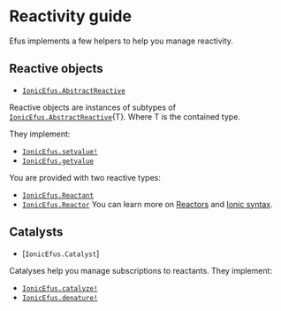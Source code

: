 # Reactivity guide

Efus implements a few helpers to help you manage
reactivity.

## Reactive objects

- [`IonicEfus.AbstractReactive`](@ref)

Reactive objects are instances of subtypes
of [`IonicEfus.AbstractReactive`](@ref){T}.
Where T is the contained type.

They implement:

- [`IonicEfus.setvalue!`](@ref)
- [`IonicEfus.getvalue`](@ref)

You are provided with two reactive types:

- [`IonicEfus.Reactant`](@ref)
- [`IonicEfus.Reactor`](@ref)
You can learn more on [Reactors](./reactors.md)
and [Ionic syntax](./ionic.md).

## Catalysts

- [`IonicEfus.Catalyst`]

Catalyses help you manage subscriptions to reactants.
They implement:

- [`IonicEfus.catalyze!`](@ref)
- [`IonicEfus.denature!`](@ref)


